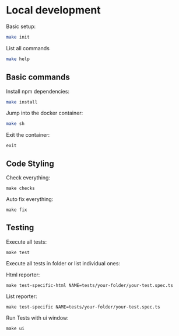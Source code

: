 # Local development

Basic setup:
```sh
make init
```

List all commands
```sh
make help
```


## Basic commands

Install npm dependencies:
```sh
make install
```

Jump into the docker container:
```sh
make sh
```

Exit the container:
```
exit
```


## Code Styling

Check everything:
```
make checks
```

Auto fix everything:
```
make fix
```


## Testing

Execute all tests:
```
make test
```

Execute all tests in folder or list individual ones:

Html reporter:
```
make test-specific-html NAME=tests/your-folder/your-test.spec.ts
```

List reporter:
```
make test-specific NAME=tests/your-folder/your-test.spec.ts
```

Run Tests with ui window:
```
make ui
```
